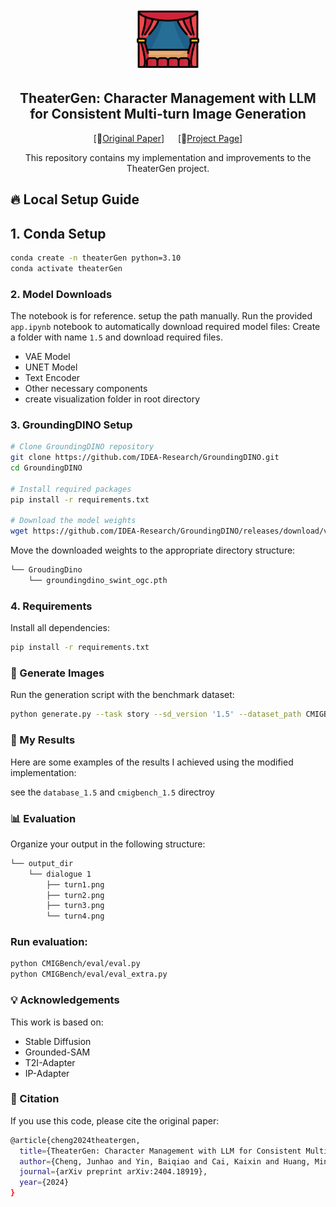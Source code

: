 <p align="center">
  <img src= "scripts/icon.png" height=100>
</p>

<div align="center">

## TheaterGen: Character Management with LLM for Consistent Multi-turn Image Generation
[📄[Original Paper](https://arxiv.org/abs/2404.18919)] &emsp; [🚩[Project Page](https://howe140.github.io/theatergen.io/)]

This repository contains my implementation and improvements to the TheaterGen project.
</div>

## 🔥 Local Setup Guide

## 1. Conda Setup

```bash
conda create -n theaterGen python=3.10
conda activate theaterGen
```

### 2. Model Downloads
The notebook is for reference. setup the path manually.
Run the provided `app.ipynb` notebook to automatically download required model files:
Create a folder with name `1.5` and download required files.
- VAE Model
- UNET Model
- Text Encoder
- Other necessary components
- create visualization folder in root directory


### 3. GroundingDINO Setup
```bash
# Clone GroundingDINO repository
git clone https://github.com/IDEA-Research/GroundingDINO.git
cd GroundingDINO

# Install required packages
pip install -r requirements.txt

# Download the model weights
wget https://github.com/IDEA-Research/GroundingDINO/releases/download/v0.1.0-alpha/groundingdino_swint_ogc.pth
```

Move the downloaded weights to the appropriate directory structure:

```bash
└── GroudingDino
    └── groundingdino_swint_ogc.pth
```
### 4. Requirements

Install all dependencies:

```bash
pip install -r requirements.txt
```

### 🚀 Generate Images
Run the generation script with the benchmark dataset:
```bash
python generate.py --task story --sd_version '1.5' --dataset_path CMIGBench
```

### 🎯 My Results
Here are some examples of the results I achieved using the modified implementation:

see the ```database_1.5``` and ```cmigbench_1.5``` directroy


### 📊 Evaluation
Organize your output in the following structure:

```bash 
└── output_dir
    └── dialogue 1
        ├── turn1.png 
        ├── turn2.png 
        ├── turn3.png 
        └── turn4.png
```

### Run evaluation:
```bash
python CMIGBench/eval/eval.py 
python CMIGBench/eval/eval_extra.py
```

### 💡 Acknowledgements

This work is based on:
- Stable Diffusion
- Grounded-SAM
- T2I-Adapter
- IP-Adapter

### 📝 Citation

If you use this code, please cite the original paper:
```bash
@article{cheng2024theatergen,
  title={TheaterGen: Character Management with LLM for Consistent Multi-turn Image Generation},
  author={Cheng, Junhao and Yin, Baiqiao and Cai, Kaixin and Huang, Minbin and Li, Hanhui and He, Yuxin and Lu, Xi and Li, Yue and Li, Yifei and Cheng, Yuhao and others},
  journal={arXiv preprint arXiv:2404.18919},
  year={2024}
}
```